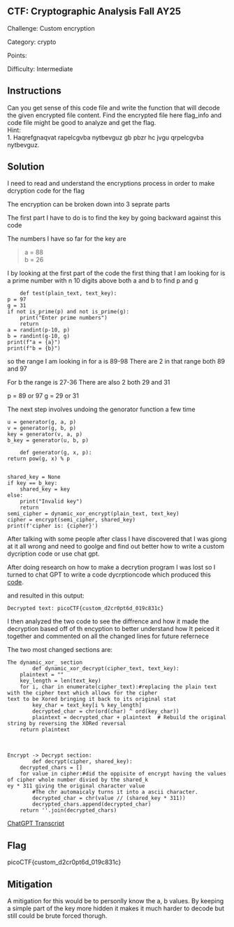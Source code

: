 ## CTF: Cryptographic Analysis Fall AY25
Challenge: Custom encryption 

Category: crypto

Points:

Difficulty: Intermediate

## Instructions

Can you get sense of this code file and write the function that will decode the given encrypted file content.
Find the encrypted file here flag_info and code file might be good to analyze and get the flag.  
Hint:  
1. 
Haqrefgnaqvat rapelcgvba nytbevguz gb pbzr hc jvgu qrpelcgvba nytbevguz.

## Solution
I need to read and understand the encryptions process in order to make dcryption code for the flag

The encryption can be broken down into 3 seprate parts

The first part I have to do is to find the key by going backward against this code

The numbers I have so far for the key are 

> a = 88  
> b = 26

I by looking at the first part of the code the first thing that I am looking for is a prime number with n 10 digits above both a and b to find p and g


        def test(plain_text, text_key):             
    p = 97                                                                                                                                                                                                                                  
    g = 31                                                                                                                                                                                                                                  
    if not is_prime(p) and not is_prime(g):                                                                                                                                                                                                 
        print("Enter prime numbers")                                                                                                                                                                                                        
        return                                                                                                                                                                                                                              
    a = randint(p-10, p)                                                                                                                                                                                                                    
    b = randint(g-10, g)                                                                                                                                                                                                                    
    print(f"a = {a}")                                                                                                                                                                                                                       
    print(f"b = {b}")

so the range I am looking in for a is 89-98
There are 2 in that range both 89 and 97

For b the range is 27-36
There are also 2 both 29 and 31

p = 89 or 97 
g = 29 or 31

The next step involves undoing the genorator function a few time

    u = generator(g, a, p)
    v = generator(g, b, p)
    key = generator(v, a, p)
    b_key = generator(u, b, p)

        def generator(g, x, p):                                                                 
    return pow(g, x) % p       


    shared_key = None
    if key == b_key:
        shared_key = key
    else:
        print("Invalid key")
        return
    semi_cipher = dynamic_xor_encrypt(plain_text, text_key) 
    cipher = encrypt(semi_cipher, shared_key)
    print(f'cipher is: {cipher}')

After talking with some people after class I have discovered that I was giong at it all wrong and need to goolge and find out better how to write a custom dycription code or use chat gpt.

After doing research on how to make a decrytion program I was lost so I turned to chat GPT to write a code dycrptioncode which produced this [code](decryption.py).

and resulted in this output:

    Decrypted text: picoCTF{custom_d2cr0pt6d_019c831c}

I then analyzed the two code to see the diffrence and how it made the decryption based off of th encyption to better understand how It peiced it together and commented on all the changed lines for future refernece 

The two most changed sections are:  

    The dynamic_xor_ section  
            def dynamic_xor_decrypt(cipher_text, text_key):                                                                     
        plaintext = ""
        key_length = len(text_key)
        for i, char in enumerate(cipher_text):#replacing the plain text with the cipher text which allows for the cipher
    text to be Xored bringing it back to its original stat
            key_char = text_key[i % key_length]
            decrypted_char = chr(ord(char) ^ ord(key_char))
            plaintext = decrypted_char + plaintext  # Rebuild the original string by reversing the XORed reversal
        return plaintext
&nbsp;

    Encrypt -> Decrypt section:  
            def decrypt(cipher, shared_key):
        decrypted_chars = []
        for value in cipher:#did the oppisite of encrypt having the values of cipher whole number divied by the shared_k
    ey * 311 giving the original character value
            #The chr automaicaly turns it into a ascii character.
            decrypted_char = chr(value // (shared_key * 311))
            decrypted_chars.append(decrypted_char)
        return ''.join(decrypted_chars)


[ChatGPT Transcript](GPT_Transcript)

## Flag

picoCTF{custom_d2cr0pt6d_019c831c}

## Mitigation
A mitigation for this would be to personlly know the a, b values. By keeping a simple part of the key more hidden it makes it much harder to decode but still could be brute forced thorugh. 
